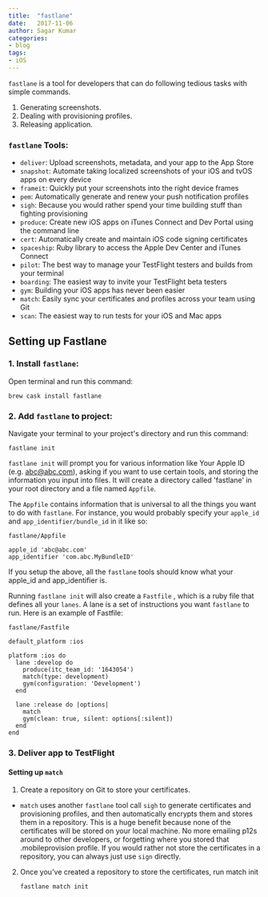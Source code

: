```yaml
---
title:  "fastlane"
date:   2017-11-06
author: Sagar Kumar
categories:
- blog
tags:
- iOS
---
```


`fastlane` is a tool for developers that can do following tedious tasks with simple commands.

1. Generating screenshots.
2. Dealing with provisioning profiles.
3. Releasing application.

### `fastlane` Tools:

* `deliver`: Upload screenshots, metadata, and your app to the App Store
* `snapshot`: Automate taking localized screenshots of your iOS and tvOS apps on every device
* `frameit`: Quickly put your screenshots into the right device frames
* `pem`: Automatically generate and renew your push notification profiles
* `sigh`: Because you would rather spend your time building stuff than fighting provisioning
* `produce`: Create new iOS apps on iTunes Connect and Dev Portal using the command line
* `cert`: Automatically create and maintain iOS code signing certificates
* `spaceship`: Ruby library to access the Apple Dev Center and iTunes Connect
* `pilot`: The best way to manage your TestFlight testers and builds from your terminal
* `boarding`: The easiest way to invite your TestFlight beta testers
* `gym`: Building your iOS apps has never been easier
* `match`: Easily sync your certificates and profiles across your team using Git
* `scan`: The easiest way to run tests for your iOS and Mac apps


## Setting up Fastlane

### 1. Install `fastlane`:
Open terminal and run this command:

 `brew cask install fastlane`

### 2. Add `fastlane` to project:
Navigate your terminal to your project's directory and run this command:

`fastlane init`

`fastlane init` will prompt you for various information like Your Apple ID (e.g. abc@abc.com), asking if you want to use certain tools, and storing the information you input into files. It will create a directory called 'fastlane' in your root directory and a file named `Appfile`.

The `Appfile` contains information that is universal to all the things you want to do with `fastlane`. For instance, you would probably specify your `apple_id` and `app_identifier/bundle_id` in it like so:

  ```
  fastlane/Appfile

  apple_id 'abc@abc.com'
  app_identifier 'com.abc.MyBundleID'

  ```
If you setup the above, all the `fastlane` tools should know what your apple_id and app_identifier is.

Running `fastlane init` will also create a `Fastfile` , which is a ruby file that defines all your `lanes`. A lane is a set of instructions you want `fastlane` to run. Here is an example of Fastfile:

  ```
  fastlane/Fastfile

  default_platform :ios

  platform :ios do
    lane :develop do
      produce(itc_team_id: '1643054')
      match(type: development)
      gym(configuration: 'Development')
    end

    lane :release do |options|
      match
      gym(clean: true, silent: options[:silent])
    end
  end

  ```

### 3. Deliver app to TestFlight

#### Setting up `match`
1. Create a repository on Git to store your certificates.

  * `match` uses another `fastlane` tool call `sigh` to generate certificates and provisioning profiles, and then automatically encrypts them and stores them in a repository. This is a huge benefit because none of the certificates will be stored on your local machine. No more emailing p12s around to other developers, or forgetting where you stored that .mobileprovision profile. If you would rather not store the certificates in a repository, you can always just use `sign` directly.

2. Once you've created a repository to store the certificates, run match init

      ```
      fastlane match init

      ```
